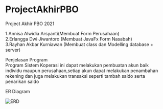 
# ProjectAkhirPBO
Project Akhir PBO 2021

1.Annisa Alwidia Arsyanti(Membuat Form Perusahaan)<br />
2.Erlangga Dwi Jiwantoro (Membuat JavaFx Form Nasabah)<br />
3.Rayhan Akbar Kurniawan (Membuat class dan Modelling database + server)<br />

Penjelasan Program<br />
Program Sistem Koperasi ini dapat melakukan pembuatan akun baik individu maupun perusahaan,setiap akun dapat melakukan penambahan rekening dan juga melakukan transaksi seperti tambah saldo serta penarikan saldo<br />


ER Diagram

![ERD](https://user-images.githubusercontent.com/83545747/147446833-13de780f-f7f6-4130-a82b-c45bae485d1d.jpeg)
